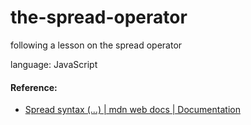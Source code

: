 # the-spread-operator
following a lesson on the spread operator

language: JavaScript

#### Reference:
- [Spread syntax (...) | mdn web docs | Documentation](https://developer.mozilla.org/en-US/docs/Web/JavaScript/Reference/Operators/Spread_syntax)
